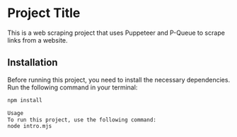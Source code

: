 # Project Title

This is a web scraping project that uses Puppeteer and P-Queue to scrape links from a website.

## Installation

Before running this project, you need to install the necessary dependencies. Run the following command in your terminal:

```bash
npm install

Usage
To run this project, use the following command:
node intro.mjs
